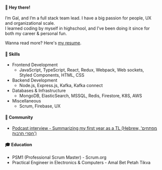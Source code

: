 #### 👋 Hey there!

I’m Gal, and I’m a full stack team lead. I have a big passion for people, UX and organizational scale.<br/>
I learned coding by myself in highschool, and I’ve been doing it since for both my career & personal fun.

Wanna read more? Here's [my resume](https://docs.google.com/document/d/1pU7_sYlGeOi2msPbLgJWFv49RDS45SNthJ9Wo-v--ng/edit?usp=sharing).

#### 🎨 Skills
- Frontend Development
  - JavaScript, TypeScript, React, Redux, Webpack, Web sockets, Styled Components, HTML, CSS
- Backend Development
  - Node.js, Express.js, Kafka, Kafka connect
- Databases & Infrastructure
  - MongoDB, ElasticSearch, MSSQL, Redis, Firestore, K8S, AWS
- Miscellaneous
  - Scrum, Firebase, UX

#### 👥 Community
- [Podcast interview - Summarizing my first year as a TL (Hebrew, 'מפתחים חסרי תרבות')](http://notarbut.co/ep115/)

#### 🎓 Education
- PSM1 (Professional Scrum Master) - Scrum.org
- Practical Engineer in Electronics & Computers - Amal Bet Petah Tikva

